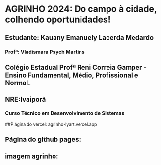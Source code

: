 # **AGRINHO 2024: Do campo à cidade, colhendo oportunidades!**
## Estudante: Kauany Emanuely Lacerda Medardo
### Profª: Vladismara Psych Martins
## Colégio Estadual Profª Reni Correia Gamper - Ensino Fundamental, Médio, Profissional e Normal.
## NRE:Ivaiporã
### Curso Técnico em Desenvolvimento de Sistemas
##P ágina do vercel: agrinho-lyart.vercel.app
## Página do github pages: 
## imagem agrinho: 
